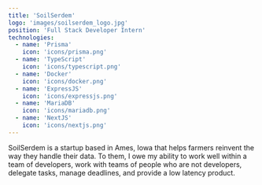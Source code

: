 ```yaml
---
title: 'SoilSerdem'
logo: 'images/soilserdem_logo.jpg'
position: 'Full Stack Developer Intern'
technologies:
  - name: 'Prisma'
    icon: 'icons/prisma.png'
  - name: 'TypeScript'
    icon: 'icons/typescript.png'
  - name: 'Docker'
    icon: 'icons/docker.png'
  - name: 'ExpressJS'
    icon: 'icons/expressjs.png'
  - name: 'MariaDB'
    icon: 'icons/mariadb.png'
  - name: 'NextJS'
    icon: 'icons/nextjs.png'
---
```

SoilSerdem is a startup based in Ames, Iowa that helps farmers reinvent the way they handle their data. To them, I owe my ability to work well within a team of developers, work with teams of people who are not developers, delegate tasks, manage deadlines, and provide a low latency product. 